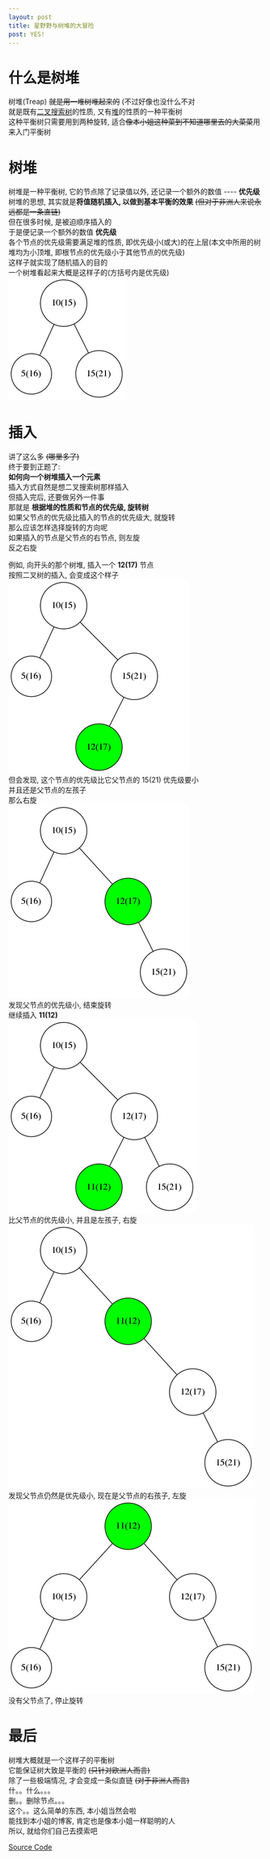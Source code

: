 ```yaml
---
layout: post
title: 星野野与树堆的大冒险
post: YES!
---
```


# 什么是树堆
树堆(Treap) ~~就是用一堆树堆起来的~~ \(不过好像也没什么不对  
就是既有[二叉搜索树](https://zh.wikipedia.org/wiki/%E4%BA%8C%E5%85%83%E6%90%9C%E5%B0%8B%E6%A8%B9)的性质, 又有[堆](https://zh.wikipedia.org/wiki/%E5%A0%86%E7%A9%8D)的性质的一种平衡树  
这种平衡树只需要用到两种旋转, 适合~~像本小姐这种菜到不知道哪里去的大菜菜~~用来入门平衡树  

# 树堆
树堆是一种平衡树, 它的节点除了记录值以外, 还记录一个额外的数值 ---- **优先级**  
树堆的思想, 其实就是**将值随机插入, 以做到基本平衡的效果** ~~(但对于非洲人来说永远都是一条直链)~~  
但在很多时候, 是被迫顺序插入的  
于是便记录一个额外的数值 **优先级**  
各个节点的优先级需要满足堆的性质, 即优先级小(或大)的在上层(本文中所用的树堆均为小顶堆, 即根节点的优先级小于其他节点的优先级)  
这样子就实现了随机插入的目的  
一个树堆看起来大概是这样子的(方括号内是优先级)  
![](https://raw.githubusercontent.com/HoshinoTented/Resources/master/treap/1.png)  

# 插入
讲了这么多 ~~(哪里多了)~~  
终于要到正题了:  
**如何向一个树堆插入一个元素**  
插入方式自然是想二叉搜索树那样插入  
但插入完后, 还要做另外一件事  
那就是 **根据堆的性质和节点的优先级, 旋转树**  
如果父节点的优先级比插入的节点的优先级大, 就旋转  
那么应该怎样选择旋转的方向呢  
如果插入的节点是父节点的右节点, 则左旋  
反之右旋  

例如, 向开头的那个树堆, 插入一个 **12(17)** 节点  
按照二叉树的插入, 会变成这个样子
![](https://raw.githubusercontent.com/HoshinoTented/Resources/master/treap/2.png)  
但会发现, 这个节点的优先级比它父节点的 15(21) 优先级要小  
并且还是父节点的左孩子  
那么右旋  
![](https://raw.githubusercontent.com/HoshinoTented/Resources/master/treap/3.png)  
发现父节点的优先级小, 结束旋转  
继续插入 **11(12)**  
![](https://raw.githubusercontent.com/HoshinoTented/Resources/master/treap/4.png)  
比父节点的优先级小, 并且是左孩子, 右旋
![](https://raw.githubusercontent.com/HoshinoTented/Resources/master/treap/5.png)  
发现父节点仍然是优先级小, 现在是父节点的右孩子, 左旋
![](https://raw.githubusercontent.com/HoshinoTented/Resources/master/treap/6.png)  
没有父节点了, 停止旋转  

# 最后
树堆大概就是一个这样子的平衡树  
它能保证树大致是平衡的 ~~(只针对欧洲人而言)~~  
除了一些极端情况, 才会变成一条似直链 ~~(对于非洲人而言)~~  
什。。什么。。。  
删。。删除节点。。。   
这个。。这么简单的东西, 本小姐当然会啦  
能找到本小姐的博客, 肯定也是像本小姐一样聪明的人  
所以, 就给你们自己去摸索吧  

[Source Code](https://github.com/HoshinoTented/LuoGu/blob/master/src/algorithm/treap.hpp)